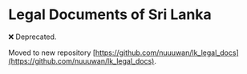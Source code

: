# Legal Documents of Sri Lanka

❌ Deprecated. 

Moved to new repository [https://github.com/nuuuwan/lk_legal_docs](https://github.com/nuuuwan/lk_legal_docs). 
